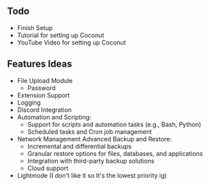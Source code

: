 ## Todo
- Finish Setup
- Tutorial for setting up Coconut
- YouTube Video for setting up Coconut

## Features Ideas
- File Upload Module
    - Password
- Extension Support
- Logging
- Discord Integration
- Automation and Scripting:
    - Support for scripts and automation tasks (e.g., Bash, Python)
    - Scheduled tasks and Cron job management
- Network Management
Advanced Backup and Restore:
    - Incremental and differential backups
    - Granular restore options for files, databases, and applications
    - Integration with third-party backup solutions
    - Cloud support
- Lightmode (I don't like it so It's the lowest priority ig)
